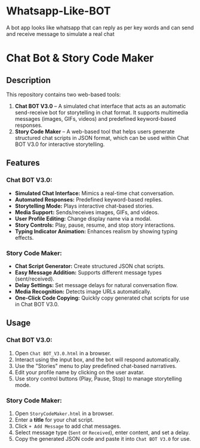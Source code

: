 # Whatsapp-Like-BOT
A bot app looks like whatsapp that can reply as per key words and can send and receive message to simulate a real chat

# Chat Bot & Story Code Maker

## Description
This repository contains two web-based tools:
1. **Chat BOT V3.0** – A simulated chat interface that acts as an automatic send-receive bot for storytelling in chat format. It supports multimedia messages (images, GIFs, videos) and predefined keyword-based responses.
2. **Story Code Maker** – A web-based tool that helps users generate structured chat scripts in JSON format, which can be used within Chat BOT V3.0 for interactive storytelling.

## Features

### Chat BOT V3.0:
- **Simulated Chat Interface:** Mimics a real-time chat conversation.
- **Automated Responses:** Predefined keyword-based replies.
- **Storytelling Mode:** Plays interactive chat-based stories.
- **Media Support:** Sends/receives images, GIFs, and videos.
- **User Profile Editing:** Change display name via a modal.
- **Story Controls:** Play, pause, resume, and stop story interactions.
- **Typing Indicator Animation:** Enhances realism by showing typing effects.

### Story Code Maker:
- **Chat Script Generator:** Create structured JSON chat scripts.
- **Easy Message Addition:** Supports different message types (sent/received).
- **Delay Settings:** Set message delays for natural conversation flow.
- **Media Recognition:** Detects image URLs automatically.
- **One-Click Code Copying:** Quickly copy generated chat scripts for use in Chat BOT V3.0.

## Usage

### Chat BOT V3.0:
1. Open `Chat BOT_V3.0.html` in a browser.
2. Interact using the input box, and the bot will respond automatically.
3. Use the "Stories" menu to play predefined chat-based narratives.
4. Edit your profile name by clicking on the user avatar.
5. Use story control buttons (Play, Pause, Stop) to manage storytelling mode.

### Story Code Maker:
1. Open `StoryCodeMaker.html` in a browser.
2. Enter a **title** for your chat script.
3. Click `+ Add Message` to add chat messages.
4. Select message type (`Sent` or `Received`), enter content, and set a delay.
5. Copy the generated JSON code and paste it into `Chat BOT V3.0` for use.
